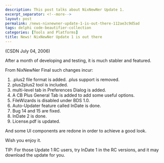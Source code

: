 ```yaml
---
description: This post talks about NixNewNer Update 1.
excerpt_separator: <!--more-->
layout: post
permalink: /news-nixnewner-update-1-is-out-there-112ae3c9d5ad
tags: delphi code-beautifier-collection
categories: [Tools and Platforms]
title: News! NixNewNer Update 1 is out there
---
```

(CSDN July 04, 2006)

After a month of developing and testing, it is much stabler and featured.
<!--more-->

From NixNewNer Final such changes incur:

1. .plus2 file format is added. .plus support is removed.
1. plus2plus2 tool is included.
1. multi-level tab in Preferences Dialog is added.
1. A CB Plus General Tab is added to add some useful options.
1. FileWizards is disabled under BDS 1.0.
1. Auto-Updater feature called InDate is done.
1. Bug 14 and 15 are fixed.
1. InDate 2 is done.
1. License.pdf is updated.

And some UI components are redone in order to achieve a good look.

Wish you enjoy it.

TIP: For those Update 1 RC users, try InDate 1 in the RC versions, and it may download the update for you.
